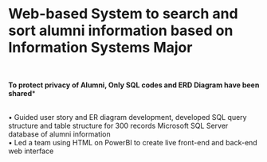 # Web-based System to search and sort alumni information based on Information Systems Major	
  
<br />

********To protect privacy of Alumni, Only SQL codes and ERD Diagram have been shared*********

<br />
•	Guided user story and ER diagram development, developed SQL query structure and table structure for 300 records Microsoft SQL Server database of alumni information 

<br />
•	Led a team using HTML on PowerBI to create live front-end and back-end web interface
